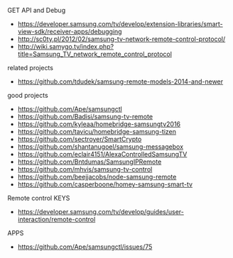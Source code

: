GET API and Debug
- https://developer.samsung.com/tv/develop/extension-libraries/smart-view-sdk/receiver-apps/debugging
- http://sc0ty.pl/2012/02/samsung-tv-network-remote-control-protocol/
- http://wiki.samygo.tv/index.php?title=Samsung_TV_network_remote_control_protocol

related projects
- https://github.com/tdudek/samsung-remote-models-2014-and-newer

good projects
- https://github.com/Ape/samsungctl
- https://github.com/Badisi/samsung-tv-remote
- https://github.com/kyleaa/homebridge-samsungtv2016
- https://github.com/tavicu/homebridge-samsung-tizen
- https://github.com/sectroyer/SmartCrypto
- https://github.com/shantanugoel/samsung-messagebox
- https://github.com/eclair4151/AlexaControlledSamsungTV
- https://github.com/Bntdumas/SamsungIPRemote
- https://github.com/mhvis/samsung-tv-control
- https://github.com/beejjacobs/node-samsung-remote
- https://github.com/casperboone/homey-samsung-smart-tv

Remote control KEYS
- https://developer.samsung.com/tv/develop/guides/user-interaction/remote-control

APPS
- https://github.com/Ape/samsungctl/issues/75
